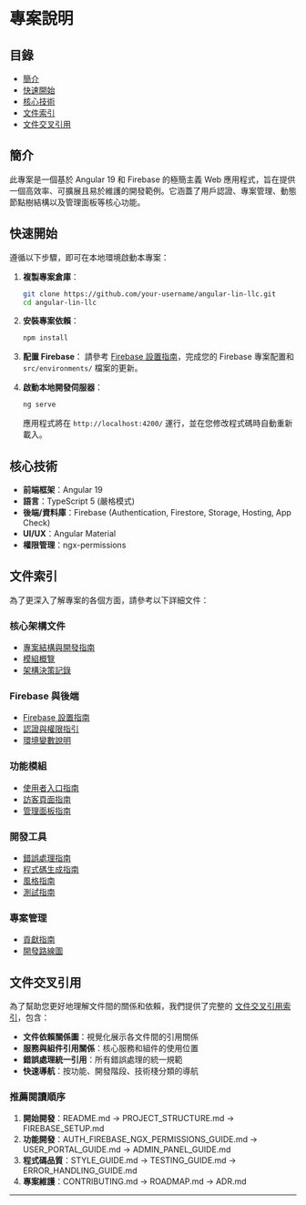 # 專案說明

## 目錄
- [簡介](#簡介)
- [快速開始](#快速開始)
- [核心技術](#核心技術)
- [文件索引](#文件索引)
- [文件交叉引用](#文件交叉引用)

## 簡介
此專案是一個基於 Angular 19 和 Firebase 的極簡主義 Web 應用程式，旨在提供一個高效率、可擴展且易於維護的開發範例。它涵蓋了用戶認證、專案管理、動態節點樹結構以及管理面板等核心功能。

## 快速開始
遵循以下步驟，即可在本地環境啟動本專案：

1. **複製專案倉庫**：
   ```bash
   git clone https://github.com/your-username/angular-lin-llc.git
   cd angular-lin-llc
   ```

2. **安裝專案依賴**：
   ```bash
   npm install
   ```

3. **配置 Firebase**：
   請參考 [Firebase 設置指南](docs/FIREBASE_SETUP.md)，完成您的 Firebase 專案配置和 `src/environments/` 檔案的更新。

4. **啟動本地開發伺服器**：
   ```bash
   ng serve
   ```
   應用程式將在 `http://localhost:4200/` 運行，並在您修改程式碼時自動重新載入。

## 核心技術
- **前端框架**：Angular 19
- **語言**：TypeScript 5 (嚴格模式)
- **後端/資料庫**：Firebase (Authentication, Firestore, Storage, Hosting, App Check)
- **UI/UX**：Angular Material
- **權限管理**：ngx-permissions

## 文件索引
為了更深入了解專案的各個方面，請參考以下詳細文件：

### 核心架構文件
- [專案結構與開發指南](docs/PROJECT_STRUCTURE.md)
- [模組概覽](docs/MODULE_OVERVIEW.md)
- [架構決策記錄](docs/ADR.md)

### Firebase 與後端
- [Firebase 設置指南](docs/FIREBASE_SETUP.md)
- [認證與權限指引](docs/AUTH_FIREBASE_NGX_PERMISSIONS_GUIDE.md)
- [環境變數說明](docs/ENVIRONMENT_VARIABLES.md)

### 功能模組
- [使用者入口指南](docs/USER_PORTAL_GUIDE.md)
- [訪客頁面指南](docs/GUEST_PAGE_GUIDE.md)
- [管理面板指南](docs/ADMIN_PANEL_GUIDE.md)

### 開發工具
- [錯誤處理指南](docs/ERROR_HANDLING_GUIDE.md)
- [程式碼生成指南](docs/CODE_GENERATION_GUIDE.md)
- [風格指南](docs/STYLE_GUIDE.md)
- [測試指南](docs/TESTING_GUIDE.md)

### 專案管理
- [貢獻指南](docs/CONTRIBUTING.md)
- [開發路線圖](docs/ROADMAP.md)

## 文件交叉引用
為了幫助您更好地理解文件間的關係和依賴，我們提供了完整的 [文件交叉引用索引](docs/DOCUMENTATION_INDEX.md)，包含：

- **文件依賴關係圖**：視覺化展示各文件間的引用關係
- **服務與組件引用關係**：核心服務和組件的使用位置
- **錯誤處理統一引用**：所有錯誤處理的統一規範
- **快速導航**：按功能、開發階段、技術棧分類的導航

### 推薦閱讀順序
1. **開始開發**：README.md → PROJECT_STRUCTURE.md → FIREBASE_SETUP.md
2. **功能開發**：AUTH_FIREBASE_NGX_PERMISSIONS_GUIDE.md → USER_PORTAL_GUIDE.md → ADMIN_PANEL_GUIDE.md
3. **程式碼品質**：STYLE_GUIDE.md → TESTING_GUIDE.md → ERROR_HANDLING_GUIDE.md
4. **專案維護**：CONTRIBUTING.md → ROADMAP.md → ADR.md

---
